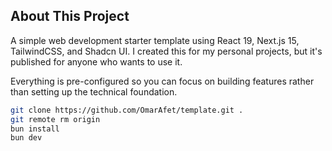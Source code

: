 ## About This Project
A simple web development starter template using React 19, Next.js 15, TailwindCSS, and Shadcn UI. I created this for my personal projects, but it's published for anyone who wants to use it.

Everything is pre-configured so you can focus on building features rather than setting up the technical foundation.

```bash
git clone https://github.com/OmarAfet/template.git .
git remote rm origin
bun install
bun dev
```